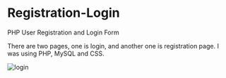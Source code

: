 # Registration-Login
PHP User Registration and Login Form

There are two pages, one is login, and another one is registration page. I was using PHP, MySQL and CSS.

![login](https://user-images.githubusercontent.com/32968807/58308331-96b4a900-7e01-11e9-9a52-fcf9a44808fe.png)

